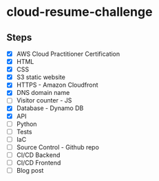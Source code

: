 # cloud-resume-challenge

## Steps

- [x] AWS Cloud Practitioner Certification
- [x] HTML
- [x] CSS
- [x] S3 static website
- [x] HTTPS - Amazon Cloudfront
- [x] DNS domain name
- [ ] Visitor counter - JS
- [x] Database - Dynamo DB
- [x] API
- [ ] Python
- [ ] Tests
- [ ] IaC 
- [ ] Source Control - Github repo
- [ ] CI/CD Backend 
- [ ] CI/CD Frontend
- [ ] Blog post
